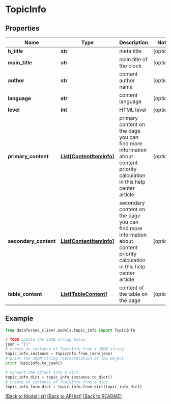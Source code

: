 # TopicInfo


## Properties

Name | Type | Description | Notes
------------ | ------------- | ------------- | -------------
**h_title** | **str** | meta title | [optional] 
**main_title** | **str** | main title of the block | [optional] 
**author** | **str** | content author name | [optional] 
**language** | **str** | content language | [optional] 
**level** | **int** | HTML level | [optional] 
**primary_content** | [**List[ContentItemInfo]**](ContentItemInfo.md) | primary content on the page you can find more information about content priority calculation in this help center article | [optional] 
**secondary_content** | [**List[ContentItemInfo]**](ContentItemInfo.md) | secondary content on the page you can find more information about content priority calculation in this help center article | [optional] 
**table_content** | [**List[TableContent]**](TableContent.md) | content of the table on the page | [optional] 

## Example

```python
from dataforseo_client.models.topic_info import TopicInfo

# TODO update the JSON string below
json = "{}"
# create an instance of TopicInfo from a JSON string
topic_info_instance = TopicInfo.from_json(json)
# print the JSON string representation of the object
print TopicInfo.to_json()

# convert the object into a dict
topic_info_dict = topic_info_instance.to_dict()
# create an instance of TopicInfo from a dict
topic_info_form_dict = topic_info.from_dict(topic_info_dict)
```
[[Back to Model list]](../README.md#documentation-for-models) [[Back to API list]](../README.md#documentation-for-api-endpoints) [[Back to README]](../README.md)


